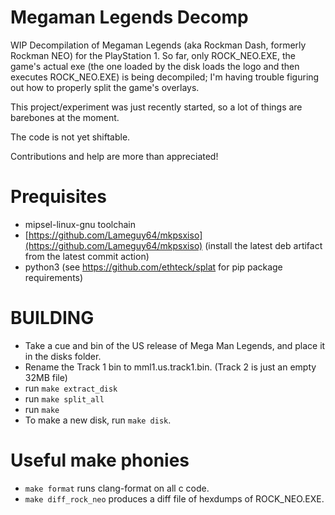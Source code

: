 # Megaman Legends Decomp
WIP Decompilation of Megaman Legends (aka Rockman Dash, formerly Rockman NEO) for the PlayStation 1. So far, only ROCK_NEO.EXE, the game's actual exe (the one loaded by the disk loads the logo and then executes ROCK_NEO.EXE) is being decompiled; I'm having trouble figuring out how to properly split the game's overlays.

This project/experiment was just recently started, so a lot of things are barebones at the moment.

The code is not yet shiftable.

Contributions and help are more than appreciated!

# Prequisites
- mipsel-linux-gnu toolchain
- [https://github.com/Lameguy64/mkpsxiso](https://github.com/Lameguy64/mkpsxiso) (install the latest deb artifact from the latest commit action)
- python3 (see https://github.com/ethteck/splat for pip package requirements)

# BUILDING
- Take a cue and bin of the US release of Mega Man Legends, and place it in the disks folder.
- Rename the Track 1 bin to mml1.us.track1.bin. (Track 2 is just an empty 32MB file)
- run ``make extract_disk``
- run ``make split_all``
- run ``make``
- To make a new disk, run ``make disk``.

# Useful make phonies
- ``make format`` runs clang-format on all c code.
- ``make diff_rock_neo`` produces a diff file of hexdumps of ROCK_NEO.EXE.

